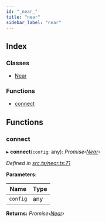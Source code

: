 ```yaml
---
id: "_near_"
title: "near"
sidebar_label: "near"
---
```


## Index

### Classes

* [Near](../classes/_near_.near.md)

### Functions

* [connect](_near_.md#connect)

## Functions

###  connect

▸ **connect**(`config`: any): *Promise‹[Near](../classes/_near_.near.md)›*

*Defined in [src.ts/near.ts:71](https://github.com/nearprotocol/nearlib/blob/bf1ce09/src.ts/near.ts#L71)*

**Parameters:**

Name | Type |
------ | ------ |
`config` | any |

**Returns:** *Promise‹[Near](../classes/_near_.near.md)›*
